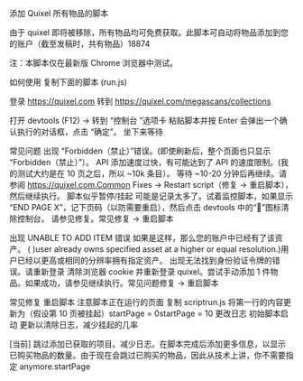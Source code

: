 添加 Quixel 所有物品的脚本

由于 quixel 即将被移除，所有物品均可免费获取。此脚本可自动将物品添加到您的账户（截至发稿时，共有物品）18874

注：本脚本仅在最新版 Chrome 浏览器中测试。

如何使用 复制下面的脚本 (run.js)

登录 https://quixel.com 转到 https://quixel.com/megascans/collections

打开 devtools (F12) -> 转到 “控制台 ”选项卡 粘贴脚本并按 Enter 会弹出一个确认执行的对话框，点击 “确定”。 坐下来等待

常见问题 出现 “Forbidden（禁止）”错误。(即使刷新后，整个页面也只显示 “Forbidden（禁止）”）。 API 添加速度过快，有可能达到了 API 的速度限制。(我的测试大约是在 10 页之后，所以 ~10k 条目）。 等待 ~10-20 分钟后再继续。请参阅 https://quixel.com.Common Fixes -> Restart script（修复 -> 重启脚本），然后继续执行。 脚本似乎暂停/挂起 可能是记录太多了。试着监控脚本，如果显示 “END PAGE X”，记下页码（以防需要重启），然后点击 devtools 中的“🚫”图标清除控制台。 请参见修复。常见修复 -> 重启脚本

出现 UNABLE TO ADD ITEM 错误 如果是这样，那么您的账户中已经有了该资产。 ( )user already owns specified asset at a higher or equal resolution.)用户已经以更高或相同的分辨率拥有指定资产。 出现无法找到身份验证令牌的错误。请重新登录 清除浏览器 cookie 并重新登录 quixel。尝试手动添加 1 件物品。如果成功，请参见继续执行。常见问题修复 -> 重启脚本

常见修复 重启脚本 注意脚本正在运行的页面 复制 scriptrun.js 将第一行的内容更新为（假设第 10 页被挂起）startPage = 0startPage = 10 更改日志 初始脚本启动 更新以清除日志，减少挂起的几率

[当前] 跳过添加已获取的项目。减少日志。在脚本完成后添加更多信息，以显示已购买物品的数量。由于现在会跳过已购买的物品，因此从技术上讲，你不需要指定 anymore.startPage
